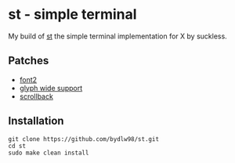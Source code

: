 # st - simple terminal

My build of [st](https://st.suckless.org/) the simple terminal implementation for X by suckless.

## Patches

* [font2](https://st.suckless.org/patches/font2/)
* [glyph wide support](https://st.suckless.org/patches/glyph_wide_support/)
* [scrollback](https://st.suckless.org/patches/scrollback/)

## Installation
```
git clone https://github.com/bydlw98/st.git
cd st
sudo make clean install
```
